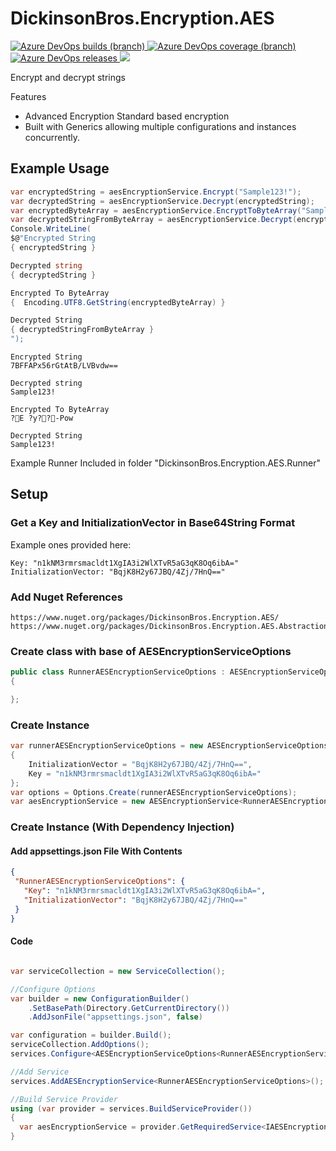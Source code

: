 # DickinsonBros.Encryption.AES

<a href="https://dev.azure.com/marksamdickinson/dickinsonbros/_build/latest?definitionId=49&amp;branchName=master"> <img alt="Azure DevOps builds (branch)" src="https://img.shields.io/azure-devops/build/marksamdickinson/DickinsonBros/49/master"> </a> <a href="https://dev.azure.com/marksamdickinson/dickinsonbros/_build/latest?definitionId=49&amp;branchName=master"> <img alt="Azure DevOps coverage (branch)" src="https://img.shields.io/azure-devops/coverage/marksamdickinson/dickinsonbros/49/master"> </a><a href="https://dev.azure.com/marksamdickinson/DickinsonBros/_release?_a=releases&view=mine&definitionId=23"> <img alt="Azure DevOps releases" src="https://img.shields.io/azure-devops/release/marksamdickinson/b5a46403-83bb-4d18-987f-81b0483ef43e/23/24"> </a><a href="https://www.nuget.org/packages/DickinsonBros.Encryption.AES/"><img src="https://img.shields.io/nuget/v/DickinsonBros.Encryption.AES"></a>

Encrypt and decrypt strings

Features
* Advanced Encryption Standard based encryption
* Built with Generics allowing multiple configurations and instances concurrently.

<h2>Example Usage</h2>

```C#
var encryptedString = aesEncryptionService.Encrypt("Sample123!");
var decryptedString = aesEncryptionService.Decrypt(encryptedString);
var encryptedByteArray = aesEncryptionService.EncryptToByteArray("Sample123!");
var decryptedStringFromByteArray = aesEncryptionService.Decrypt(encryptedByteArray);
Console.WriteLine(
$@"Encrypted String
{ encryptedString }

Decrypted string
{ decryptedString }

Encrypted To ByteArray
{  Encoding.UTF8.GetString(encryptedByteArray) }

Decrypted String
{ decryptedStringFromByteArray }
");
```
    
    Encrypted String
    7BFFAPx56rGtAtB/LVBvdw==

    Decrypted string
    Sample123!

    Encrypted To ByteArray
    ?E ?y??-Pow

    Decrypted String
    Sample123!

Example Runner Included in folder "DickinsonBros.Encryption.AES.Runner"

<h2>Setup</h2>

<h3>Get a Key and InitializationVector in Base64String Format</h3>

Example ones provided here:

    Key: "n1kNM3rmrsmacldt1XgIA3i2WlXTvR5aG3qK8Oq6ibA="
    InitializationVector: "BqjK8H2y67JBQ/4Zj/7HnQ=="

<h3>Add Nuget References</h3>

    https://www.nuget.org/packages/DickinsonBros.Encryption.AES/
    https://www.nuget.org/packages/DickinsonBros.Encryption.AES.Abstractions

<h3>Create class with base of AESEncryptionServiceOptions</h3>

```c#
public class RunnerAESEncryptionServiceOptions : AESEncryptionServiceOptions
{

};
```
<h3>Create Instance</h3>

```c#
var runnerAESEncryptionServiceOptions = new AESEncryptionServiceOptions<RunnerAESEncryptionServiceOptions>
{
    InitializationVector = "BqjK8H2y67JBQ/4Zj/7HnQ==",
    Key = "n1kNM3rmrsmacldt1XgIA3i2WlXTvR5aG3qK8Oq6ibA="
};
var options = Options.Create(runnerAESEncryptionServiceOptions);
var aesEncryptionService = new AESEncryptionService<RunnerAESEncryptionServiceOptions>(options);

```

<h3>Create Instance (With Dependency Injection)</h3>

<h4>Add appsettings.json File With Contents</h4>

 ```json  
{
  "RunnerAESEncryptionServiceOptions": {
    "Key": "n1kNM3rmrsmacldt1XgIA3i2WlXTvR5aG3qK8Oq6ibA=",
    "InitializationVector": "BqjK8H2y67JBQ/4Zj/7HnQ=="
  }
}
 ```    
<h4>Code</h4>

```c#

var serviceCollection = new ServiceCollection();

//Configure Options
var builder = new ConfigurationBuilder()
    .SetBasePath(Directory.GetCurrentDirectory())
    .AddJsonFile("appsettings.json", false)

var configuration = builder.Build();
serviceCollection.AddOptions();
services.Configure<AESEncryptionServiceOptions<RunnerAESEncryptionServiceOptions>>(_configuration.GetSection(nameof(RunnerAESEncryptionServiceOptions)));

//Add Service
services.AddAESEncryptionService<RunnerAESEncryptionServiceOptions>();

//Build Service Provider 
using (var provider = services.BuildServiceProvider())
{
  var aesEncryptionService = provider.GetRequiredService<IAESEncryptionService<RunnerAESEncryptionServiceOptions>>();
}
```
